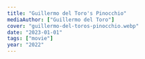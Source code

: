 ```yaml
---
title: "Guillermo del Toro's Pinocchio"
mediaAuthor: ["Guillermo del Toro"]
cover: "guillermo-del-toros-pinocchio.webp"
date: "2023-01-01"
tags: ["movie"]
year: "2022"
---
```

